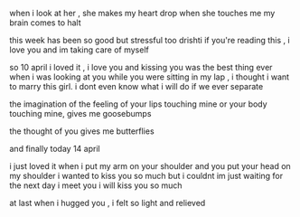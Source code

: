 
when i look at her , she makes my heart drop 
when she touches me my brain comes to halt

this week has been so good but stressful too
drishti if you're reading this , i love you and im taking care of myself

so 10 april 
i loved it , i love you and kissing you was the best thing ever
when i was looking at you while you were sitting in my lap , i thought i want to marry this girl.
i dont even know what i will do if we ever separate

the imagination of the feeling of your lips touching mine or your body touching mine, gives me goosebumps

the thought of you gives me butterflies

and finally today 14 april

i just loved it when i put my arm on your shoulder and you put your head on my shoulder
i wanted to kiss you so much but i couldnt 
im just waiting for the next day i meet you i will kiss you so much

at last when i hugged you , i felt so light and relieved
